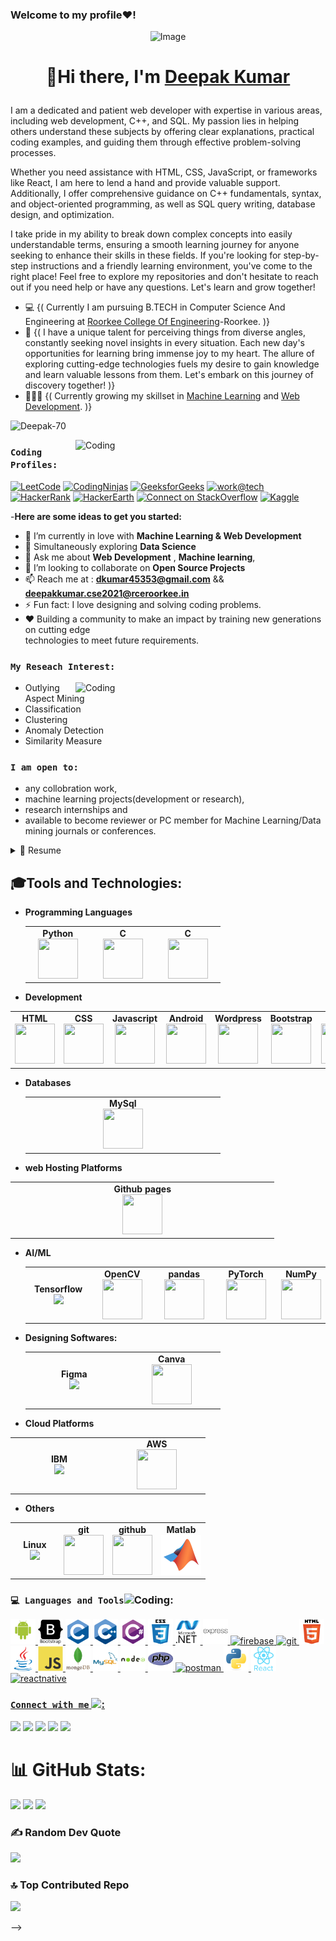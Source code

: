### Welcome to my profile❤️!

<!--
**Deepak-70/Deepak-70** is a ✨ _special_ ✨ repository because its `README.md` (this file) appears on your GitHub 
<!--![](https://raw.githubusercontent.com/halfrost/halfrost/master/icons/header.png)-->

<!--![](https://user-images.githubusercontent.com/95478989/198955082-6e78ebb5-e1e4-49f9-8d32-6e5af3984dcd.gif)-->
<p align="center">
  <!--<img src="https://png.pngtree.com/thumb_back/fh260/background/20220427/pngtree-business-analysis-and-communication-contemporary-marketing-and-software-for-development-image_1090680.jpg" alt="Image" />-->
	<img src="https://www.appleute.de/wp-content/uploads/2021/09/Programming-amico.svg" alt="Image"/>
</p>


# <p align="center">👋Hi there, I'm [Deepak Kumar](https://www.linkedin.com/in/deepak-kumar-188a54253/)
<!--</p><img src="https://github.com/TheDudeThatCode/TheDudeThatCode/blob/master/Assets/Hi.gif" width="19px"><img
src="https://github.com/TheDudeThatCode/TheDudeThatCode/blob/master/Assets/Earth.gif" width="24px"><img src="https://i.gifer.com/origin/9b/9b771f9ff142fe01258dcedbe228c031_w200.webp" width="24px">-->


 I am a dedicated and patient web developer with expertise in various areas, including web development, C++, and SQL. My passion lies in helping others understand these subjects by offering clear explanations, practical coding examples, and guiding them through effective problem-solving processes.

Whether you need assistance with HTML, CSS, JavaScript, or frameworks like React, I am here to lend a hand and provide valuable support. Additionally, I offer comprehensive guidance on C++ fundamentals, syntax, and object-oriented programming, as well as SQL query writing, database design, and optimization.

I take pride in my ability to break down complex concepts into easily understandable terms, ensuring a smooth learning journey for anyone seeking to enhance their skills in these fields. If you're looking for step-by-step instructions and a friendly learning environment, you've come to the right place! Feel free to explore my repositories and don't hesitate to reach out if you need help or have any questions. Let's learn and grow together!


- 💻 {( Currently I am pursuing B.TECH in Computer Science And Engineering at [Roorkee College Of Engineering](https://www.rceroorkee.in/)-Roorkee. )}
- 🧑‍ {(  I have a unique talent for perceiving things from diverse angles, constantly seeking novel insights in every situation. Each new day's opportunities for learning bring immense joy to my heart. The allure of exploring cutting-edge technologies fuels my desire to gain knowledge and learn valuable lessons from them. Let's embark on this journey of discovery together! )}
- 👨🏽‍💻 {( Currently growing my skillset in [Machine Learning](https://www.analyticsvidhya.com/blog/2017/09/common-machine-learning-algorithms/) and [Web Development](https://trainings.internshala.com/web-development-course/). )}

<p align="left"> <img src="https://komarev.com/ghpvc/?username=Deepak-70&label=Profile%20views&color=32CD32&style=flat" alt="Deepak-70" /> </p>
<img align="right" alt="Coding" width="400" src="https://cdn.dribbble.com/users/2646423/screenshots/5507196/computer.gif">

### `Coding Profiles:`
[![LeetCode](https://img.shields.io/badge/-LeetCode-orange?style=flat&amp;labelColor=black&amp;logo=leetcode&amp;logoColor=orange)](https://leetcode.com/Deepak21-25/)
[![CodingNinjas](https://img.shields.io/badge/-CodingNinjas-orange?style=flat&amp;labelColor=white&amp;logo=codingninjas&amp;logoColor=orange)](https://www.codingninjas.com/studio/profile/08623cbe-722e-42ac-b811-132b39218782)
[![GeeksforGeeks](https://img.shields.io/badge/-GeeksforGeeks-darkgreen?style=flat&amp;labelColor=white&amp;logo=geeksforgeeks&amp;logoColor=darkgreen)](https://auth.geeksforgeeks.org/user/dkumarkr7f/?utm_source=geeksforgeeks&utm_medium=my_profile&utm_campaign=auth_user)
[![work@tech](https://img.shields.io/badge/-work@tech-blue?style=flat&amp;labelColor=white&amp;logo=work@tech&amp;logoColor=blue)](https://workat.tech/profile/deepak_tech)
[![HackerRank](https://img.shields.io/badge/-HackerRank-green?style=flat&amp;labelColor=white&amp;logo=hackerrank&amp;logoColor=green)](https://www.hackerrank.com/dkumar45353?hr_r=1)
[![HackerEarth](https://img.shields.io/badge/-HackerEarth-650458?style=flat&amp;labelColor=white&amp;logo=hackerearth&amp;logoColor=650458)](https://www.hackerearth.com/@deepak5691)
[![Connect on StackOverflow](https://img.shields.io/badge/-StackOverflow-FE7A16?style=flat&amp;labelColor=white&amp;logo=StackOverflow&amp;logoColor=FE7A16)](https://stackoverflow.com/users/22302301/deepak-kumar)
[![Kaggle](https://img.shields.io/badge/-Kaggle-blue?style=flat&amp;labelColor=white&amp;logo=kaggle&amp;logoColor=blue)](https://www.kaggle.com/deepak70kumar)

-**Here are some ideas to get you started:**
- 🌱 I’m currently in love with <b>Machine Learning & Web Development</b>
- 🔭 Simultaneously exploring <b>Data Science</b>
- 💬 Ask me about **Web Development** , **Machine learning**, 
- 👯 I’m looking to collaborate on **Open Source Projects**
- 📫 Reach me at : **dkumar45353@gmail.com** && **deepakkumar.cse2021@rceroorkee.in**
- ⚡ Fun fact: I love designing and solving coding problems.
- ❤️ Building a community to make an impact by training new generations on cutting edge \
technologies to meet future requirements.</br>


### `My Reseach Interest:`
<img align="right" alt="Coding" width="400" src="https://cdn.dribbble.com/users/634508/screenshots/2172083/media/863da86eeaed056444be4fc8b02edcdf.gif">

- Outlying Aspect Mining
- Classification
- Clustering
- Anomaly Detection
- Similarity Measure

 ### `I am open to:`


- any collobration work,
- machine learning projects(development or research),
- research internships and
- available to become reviewer or PC member for Machine Learning/Data mining journals or conferences.

<details>
   <summary>📝 Resume</summary>

 ## Education
 <img align="right" alt="Coding" width="450" src="https://encrypted-tbn0.gstatic.com/images?q=tbn:ANd9GcRbvYXryiVkY690b2U1enYB0_-1qSf9FnAnVg&usqp=CAU">

  - 📍 **Uttarakhand Technical University, Dehradun** < 2021-2025 >\
   📖**Bechelor In Technology-< Computer Science And Engineering >**

 - 📍 **+2 High School Shivajinagar,Samastipur** < 2018-2020 >\
   📖**Senior Secondary Schooling-< Intermediate Science >**
 
 - 📍 **+2 High School Shivajinagar,Samastipur** < 2016-2018 >\
   📖**Secondary Schooling**
 
   
   
   
 ## Experience
 -  👨‍💻 **Web Development**------------------------< Training >\
    📆 August,2022 - moment\
    📍 **Intershala** - Roorkee, India
   
 <!---  👨‍💻 **Open Source Contributor**----------------------< Apprenticeship >\
    📆 Feb,2022 - moment\
    📍 **GirlScript Summer of Code** - Maharashtra, India
   
 -  👨‍💻 **Owner**------------------------------------------< Founder >\
    📆 Oct,2020 - moment\
    📍 **Mackph.com** - Roorkee, India-->
   
 -  👨‍💻 **Internshala Student Partner (ISP 34)**-------------< Part Time >\
    📆 may,2023 - Jun,2023\
    📍 **Internshala** - Roorkee, India-->

   </details>


## 🎓Tools and Technologies:
- **Programming Languages**
	<center>
		<table>
			<tbody>
				<tr>
					<td width="25%" align="center">
						<span><strong>Python</strong></span><br/>
						<img height="64px" width="64px" src="https://cdn.svgporn.com/logos/python.svg">
					</td>
					<!--<td width="25%" align="center">
						<span><strong>java</strong></span><br/>
						<img height="64px" width="64px" src="https://cdn.svgporn.com/logos/java.svg">
					</td>-->
					<td width="25%" align="center">
						<span><strong>C</strong></span><br/>
						<img height="64px" width="64px" src="https://cdn.svgporn.com/logos/c.svg">
					</td>
					<td width="25%" align="center">
						<span><strong>C</strong></span><br/>
						<img height="64px" width="64px" src="https://cdn.svgporn.com/logos/c-plusplus.svg">
					</td>
				</tr>
			</tbody>
		</table>
	</center>
- **Development**
<center>
  <table>
    <tbody>
      <tr>
        <td align="center">
          <span><strong>HTML</strong></span><br/>
          <img height="64px" width="64px" src="https://cdn.svgporn.com/logos/html-5.svg">
        </td>
        <td align="center">
          <span><strong>CSS</strong></span><br/>
          <img height="64px" width="64px" src="https://cdn.svgporn.com/logos/css-3.svg">
        </td>
        <td align="center">
          <span><strong>Javascript</strong></span><br/>
          <img height="64px" width="64px" src="https://cdn.svgporn.com/logos/javascript.svg">
        </td>
        <td align="center">
          <span><strong>Android</strong></span><br/>
          <img height="64px" width="64px" src="https://cdn.svgporn.com/logos/android-icon.svg">
        </td>
        <td align="center">
          <span><strong>Wordpress</strong></span><br/>
          <img height="64px" width="64px" src="https://www.vectorlogo.zone/logos/wordpress/wordpress-icon.svg">
        </td>
        <td align="center">
          <span><strong>Bootstrap</strong></span><br/>
          <img height="64px" width="64px" src="https://cdn.svgporn.com/logos/bootstrap.svg">
        </td>
        <td align="center">
          <span><strong>React</strong></span><br/>
          <img height="64px" width="64px" src="https://cdn.svgporn.com/logos/react.svg">
        </td>
        <!--
        <td  align="center">
          <span><strong>Wix</strong></span><br/>
          <img height="64px" width="64px" src="https://www.vectorlogo.zone/logos/wix/wix-icon.svg">
        </td>
        <td align="center">
          <span><strong>TypeScript</strong></span><br/>
          <img height="64px" width="64px" src="https://miro.medium.com/max/828/1*mn6bOs7s6Qbao15PMNRyOA.png">
        </td>
        <td align="center">
          <span><strong>TypeScript</strong></span><br/>
          <img height="64px" width="64px" src="https://angular.io/assets/images/logos/angular/angular.svg">
        </td>-->
      </tr>
    </tbody>
  </table>
</center>

- **Databases**
	<center>
		<table>
			<tbody>
				<tr>
					<td width="25%" align="center">
						<span><strong>MySql</strong></span><br/>
						<img height="64px" width="64px" src="https://www.vectorlogo.zone/logos/mysql/mysql-horizontal.svg">
					<!--</td>
					<td width="25%" align="center">
						<span><strong>Hive</strong></span><br/>
						<img height="64px" width="64px" src="https://www.vectorlogo.zone/logos/apache_hive/apache_hive-icon.svg">
					</td>-->
				</tr>
			</tbody>
		</table>
	</center>
- **web Hosting Platforms**
<center>
  <table>
    <tbody>
      <tr>
        <!--<td width="25%" align="center">
          <span><strong>Heroku</strong></span><br/>
          <img src="https://www.vectorlogo.zone/logos/heroku/heroku-icon.svg">
        </td>
        <td width="25%" align="center">
          <span><strong>Netlify</strong></span><br/>
          <img height="64px" width="64px" src="https://www.vectorlogo.zone/logos/netlify/netlify-icon.svg">
        </td>-->
        <td width="25%" align="center">
          <span><strong>Github pages</strong></span><br/>
          <img height="64px" width="64px" src="https://www.vectorlogo.zone/logos/github/github-icon.svg">
        </td>
        <!--<td width="25%" align="center">
          <span><strong>Vercel</strong></span><br/>
          <img height="64px" width="64px" src="https://github.com/wappalyzer/wappalyzer/blob/master/src/drivers/webextension/images/icons/vercel.svg">
        </td>-->
      </tr>
    </tbody>
  </table>
</center>

- **AI/ML**
	<center>
		<table>
			<tbody>
				<tr>
					<td width="25%" align="center">
						<span><strong>Tensorflow</strong></span><br/>
						<img src="https://www.vectorlogo.zone/logos/tensorflow/tensorflow-ar21.svg">
					</td>
					<td width="25%" align="center">
						<span><strong>OpenCV</strong></span><br/>
						<img height="64px" width="64px" src="https://www.vectorlogo.zone/logos/opencv/opencv-icon.svg">
					</td>
					<td width="25%" align="center">
						<span><strong>pandas</strong></span><br/>
						<img height="64px" width="64px" src="https://cdn.svgporn.com/logos/pandas-icon.svg">
					</td>
     <td width="25%" align="center">
						<span><strong>PyTorch</strong></span><br/>
						<img height="64px" width="64px" src="https://www.vectorlogo.zone/logos/pytorch/pytorch-icon.svg">
					</td>
      <td width="25%" align="center">
						<span><strong>NumPy</strong></span><br/>
						<img height="64px" width="64px" src="https://www.vectorlogo.zone/logos/numpy/numpy-icon.svg">
					</td>
				</tr>
			</tbody>
		</table>
	</center>
- **Designing Softwares:**
	<center>
		<table>
			<tbody>
				<tr>
					<td width="25%" align="center">
						<span><strong>Figma</strong></span><br/>
						<img src="https://www.vectorlogo.zone/logos/figma/figma-icon.svg">
					</td>
					<td width="25%" align="center">
						<span><strong>Canva</strong></span><br/>
						<img height="64px" width="64px" src="https://www.vectorlogo.zone/logos/canva/canva-icon.svg">
					</td>
					</tr>
			</tbody>
		</table>
	</center>
- **Cloud Platforms**
<center>
  <table>
    <tbody>
      <tr>
        <td width="25%" align="center">
          <span><strong>IBM</strong></span><br/>
          <img src="https://www.vectorlogo.zone/logos/ibm_cloud/ibm_cloud-icon.svg">
        </td>
        <td width="25%" align="center">
          <span><strong>AWS</strong></span><br/>
          <img height="64px" width="64px" src="https://www.vectorlogo.zone/logos/amazon_aws/amazon_aws-icon.svg">
        <!--</td>
        <td width="25%" align="center">
          <span><strong>Azure</strong></span><br/>
          <img height="64px" width="64px" src="https://www.vectorlogo.zone/logos/microsoft_azure/microsoft_azure-icon.svg">
        </td>-->
      </tr>
    </tbody>
  </table>
</center>

- **Others**
<center>
  <table>
    <tbody>
      <tr>
        <td width="25%" align="center">
          <span><strong>Linux</strong></span><br/>
          <img src="https://www.vectorlogo.zone/logos/linux/linux-icon.svg">
        </td>
        <td width="25%" align="center">
          <span><strong>git</strong></span><br/>
          <img height="64px" width="64px" src="https://www.vectorlogo.zone/logos/git-scm/git-scm-icon.svg">
        </td>
        <td width="25%" align="center">
          <span><strong>github</strong></span><br/>
          <img height="64px" width="64px" src="https://www.vectorlogo.zone/logos/github/github-tile.svg">
        </td>
        <!--<td width="25%" align="center">
          <span><strong>Bitbucket</strong></span><br/>
          <img height="64px" width="64px" src="https://www.vectorlogo.zone/logos/bitbucket/bitbucket-official.svg">
        </td>
        <td width="25%" align="center">
          <span><strong>Arduino</strong></span><br/>
          <img height="64px" width="64px" src="https://www.vectorlogo.zone/logos/arduino/arduino-icon.svg">
        </td>
        <td width="25%" align="center">
          <span><strong>Flask</strong></span><br/>
          <img height="64px" width="64px" src="https://www.vectorlogo.zone/logos/pocoo_flask/pocoo_flask-icon.svg">
        </td>-->
        <td width="25%" align="center">
          <span><strong>Matlab</strong></span><br/>
          <img height="64px" width="64px" src="https://github.com/devicons/devicon/blob/master/icons/matlab/matlab-original.svg">
        </td>
      </tr>
    </tbody>
  </table>
</center>

   
### `💻 Languages and Tools`<img  alt="Coding" width="35" src="https://user-images.githubusercontent.com/71630336/167283646-f631f134-0457-4760-a2e8-5801d4c6a915.gif">:   
   
<p align="left"> <a href="https://developer.android.com" target="_blank"> <img src="https://raw.githubusercontent.com/devicons/devicon/master/icons/android/android-original-wordmark.svg" alt="android" width="40" height="40"/> </a> <a href="https://getbootstrap.com" target="_blank"> <img src="https://raw.githubusercontent.com/devicons/devicon/master/icons/bootstrap/bootstrap-plain-wordmark.svg" alt="bootstrap" width="40" height="40"/> </a> <a href="https://www.cprogramming.com/" target="_blank"> <img src="https://raw.githubusercontent.com/devicons/devicon/master/icons/c/c-original.svg" alt="c" width="40" height="40"/> </a> <a href="https://www.w3schools.com/cpp/" target="_blank"> <img src="https://raw.githubusercontent.com/devicons/devicon/master/icons/cplusplus/cplusplus-original.svg" alt="cplusplus" width="40" height="40"/> </a> <a href="https://www.w3schools.com/cs/" target="_blank"> <img src="https://raw.githubusercontent.com/devicons/devicon/master/icons/csharp/csharp-original.svg" alt="csharp" width="40" height="40"/> </a> <a href="https://www.w3schools.com/css/" target="_blank"> <img src="https://raw.githubusercontent.com/devicons/devicon/master/icons/css3/css3-original-wordmark.svg" alt="css3" width="40" height="40"/> </a> <a href="https://dotnet.microsoft.com/" target="_blank"> <img src="https://raw.githubusercontent.com/devicons/devicon/master/icons/dot-net/dot-net-original-wordmark.svg" alt="dotnet" width="40" height="40"/> </a> <a href="https://expressjs.com" target="_blank"> <img src="https://raw.githubusercontent.com/devicons/devicon/master/icons/express/express-original-wordmark.svg" alt="express" width="40" height="40"/> </a> <a href="https://firebase.google.com/" target="_blank"> <img src="https://www.vectorlogo.zone/logos/firebase/firebase-icon.svg" alt="firebase" width="40" height="40"/> </a> <a href="https://git-scm.com/" target="_blank"> <img src="https://www.vectorlogo.zone/logos/git-scm/git-scm-icon.svg" alt="git" width="40" height="40"/> </a> <a href="https://www.w3.org/html/" target="_blank"> <img src="https://raw.githubusercontent.com/devicons/devicon/master/icons/html5/html5-original-wordmark.svg" alt="html5" width="40" height="40"/> </a> <a href="https://www.java.com" target="_blank"> <img src="https://raw.githubusercontent.com/devicons/devicon/master/icons/java/java-original.svg" alt="java" width="40" height="40"/> </a> <a href="https://developer.mozilla.org/en-US/docs/Web/JavaScript" target="_blank"> <img src="https://raw.githubusercontent.com/devicons/devicon/master/icons/javascript/javascript-original.svg" alt="javascript" width="40" height="40"/> </a> <a href="https://www.mongodb.com/" target="_blank"> <img src="https://raw.githubusercontent.com/devicons/devicon/master/icons/mongodb/mongodb-original-wordmark.svg" alt="mongodb" width="40" height="40"/> </a> <a href="https://www.mysql.com/" target="_blank"> <img src="https://raw.githubusercontent.com/devicons/devicon/master/icons/mysql/mysql-original-wordmark.svg" alt="mysql" width="40" height="40"/> </a> <a href="https://nodejs.org" target="_blank"> <img src="https://raw.githubusercontent.com/devicons/devicon/master/icons/nodejs/nodejs-original-wordmark.svg" alt="nodejs" width="40" height="40"/> </a> <a href="https://www.php.net" target="_blank"> <img src="https://raw.githubusercontent.com/devicons/devicon/master/icons/php/php-original.svg" alt="php" width="40" height="40"/> </a> <a href="https://postman.com" target="_blank"> <img src="https://www.vectorlogo.zone/logos/getpostman/getpostman-icon.svg" alt="postman" width="40" height="40"/> </a> <a href="https://www.python.org" target="_blank"> <img src="https://raw.githubusercontent.com/devicons/devicon/master/icons/python/python-original.svg" alt="python" width="40" height="40"/> </a> <a href="https://reactjs.org/" target="_blank"> <img src="https://raw.githubusercontent.com/devicons/devicon/master/icons/react/react-original-wordmark.svg" alt="react" width="40" height="40"/> </a> <a href="https://reactnative.dev/" target="_blank"> <img src="https://reactnative.dev/img/header_logo.svg" alt="reactnative" width="40" height="40"/> </a> <a href="https://sass-lang.com" target="_blank"> </p>


 ### `Connect with me` <img src="https://github.com/TheDudeThatCode/TheDudeThatCode/blob/master/Assets/Handshake.gif" height="32px">:

<p align = "center">

[<img src="https://img.shields.io/badge/Kaggle-20BEFF?style=for-the-badge&logo=Kaggle&logoColor=white" />](https://www.kaggle.com/deepak70kumar)
[<img src ="https://img.shields.io/badge/website-%23.svg?&style=for-the-badge&logo=www&logoColor=white%22&color=black">](https://github.com/Deepak-70)
[<img src="https://img.shields.io/badge/Twitter-1DA1F2?style=for-the-badge&logo=twitter&logoColor=white" />](https://twitter.com/home) 
[<img src="https://img.shields.io/badge/linkedin-%230077B5.svg?&style=for-the-badge&logo=linkedin&logoColor=white" />](https://www.linkedin.com/in/deepak-kumar-188a54253/)
[<img src="https://img.shields.io/badge/Instagram-E4405F?style=for-the-badge&logo=instagram&logoColor=white" />](https://instagram.com/d_k_singh77)
</p>

# 📊 GitHub Stats:
![](https://github-readme-stats.vercel.app/api?username=Deepak-70&theme=black&hide_border=false&include_all_commits=false&count_private=false) 
![](https://github-readme-streak-stats.herokuapp.com/?user=Deepak-70&theme=black&hide_border=false) 
![](https://github-readme-stats.vercel.app/api/top-langs/?username=Deepak-70&theme=black&hide_border=false&include_all_commits=false&count_private=false&layout=compact)

### ✍ Random Dev Quote
![](https://quotes-github-readme.vercel.app/api?type=horizontal&theme=gruvbox)

### 🔝 Top Contributed Repo
![](https://github-contributor-stats.vercel.app/api?username=Deepak-70&limit=5&theme=flat&combine_all_yearly_contributions=true)

<!--Here are some ideas to get you started:

- 🔭 I’m currently working on ...
- 🌱 I’m currently learning ...
- 👯 I’m looking to collaborate on ...
- 🤔 I’m looking for help with ...
- 💬 Ask me about ...
- 📫 How to reach me: ...
- 😄 Pronouns: ...
- ⚡ Fun fact: ...-->
-->
